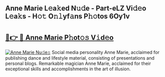 ## Anne Marie L𝚎a𝚔ed N𝚞𝚍e - Part-eLZ Vi𝚍𝚎o L𝚎a𝚔s - H𝚘𝚝 O𝚗𝚕yf𝚊ns P𝚑𝚘tos 6Oy1v

# <h2><a href="http://kfefgh.oniu.top/?m=Anne+Marie">🔗👉 🔴 Anne Marie P𝚑ot𝚘𝚜 V𝚒d𝚎o</a></h2>

[![Anne Marie Nu𝚍e𝚜](https://i.imgur.com/0qMVB7G.gif)](http://kfefgh.oniu.top/?m=Anne+Marie)
Social media personality Anne Marie, acclaimed for publishing dance and lifestyle material, consisting of presentations and personal blogs. Remarkable magician Anne Marie, acclaimed for their exceptional skills and accomplishments in the art of illusion.  
